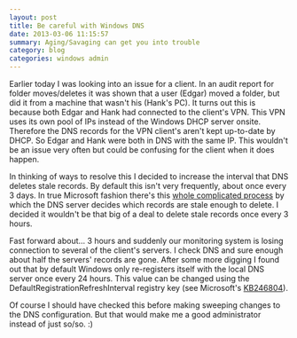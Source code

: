 ```yaml
---
layout: post
title: Be careful with Windows DNS
date: 2013-03-06 11:15:57
summary: Aging/Savaging can get you into trouble
category: blog
categories: windows admin 
---
```


Earlier today I was looking into an issue for a client. In an audit report for folder moves/deletes it was shown that a user (Edgar) moved a folder, but did it from a machine that wasn't his (Hank's PC). It turns out this is because both Edgar and Hank had connected to the client's VPN. This VPN uses its own pool of IPs instead of the Windows DHCP server onsite. Therefore the DNS records for the VPN client's aren't kept up-to-date by DHCP. So Edgar and Hank were both in DNS with the same IP. This wouldn't be an issue very often but could be confusing for the client when it does happen.

In thinking of ways to resolve this I decided to increase the interval that DNS deletes stale records. By default this isn't very frequently, about once every 3 days. In true Microsoft fashion there's this [whole complicated process][1] by which the DNS server decides which records are stale enough to delete. I decided it wouldn't be that big of a deal to delete stale records once every 3 hours.

Fast forward about... 3 hours and suddenly our monitoring system is losing connection to several of the client's servers. I check DNS and sure enough about  half the servers' records are gone. After some more digging I found out that by default Windows only re-registers itself with the local DNS server once every 24 hours. This value can be changed using the DefaultRegistrationRefreshInterval registry key (see Microsoft's [KB246804][2]).

Of course I should have checked this before making sweeping changes to the DNS configuration. But that would make me a good administrator instead of just so/so. :)

   [1]: http://technet.microsoft.com/en-us/library/cc759204%28v=ws.10%29.aspx
   [2]: http://support.microsoft.com/kb/246804